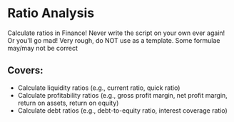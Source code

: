 # Ratio Analysis

Calculate ratios in Finance! Never write the script on your own ever again! Or you'll go mad! Very rough, do NOT use as a template. Some formulae may/may not be correct

## Covers:

- Calculate liquidity ratios (e.g., current ratio, quick ratio)
- Calculate profitability ratios (e.g., gross profit margin, net profit margin, return on assets, return on equity)
- Calculate debt ratios (e.g., debt-to-equity ratio, interest coverage ratio)
